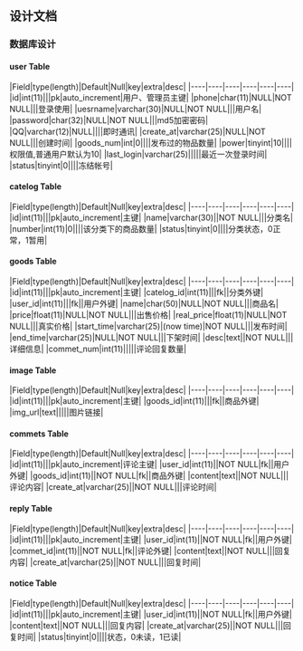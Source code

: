 ## 设计文档

### 数据库设计

#### user Table

|Field|type(length)|Default|Null|key|extra|desc|
|----|----|----|----|----|----|
|id|int(11)|||pk|auto_increment|用户、管理员主键|
|phone|char(11)|NULL|NOT NULL|||登录使用|
|uesrname|varchar(30)|NULL|NOT NULL|||用户名|
|password|char(32)|NULL|NOT NULL|||md5加密密码|
|QQ|varchar(12)|NULL||||即时通讯|
|create_at|varchar(25)|NULL|NOT NULL|||创建时间|
|goods_num|int|0||||发布过的物品数量|
|power|tinyint|10||||权限值,普通用户默认为10|
|last_login|varchar(25)|||||最近一次登录时间|
|status|tinyint|0||||冻结帐号|

#### catelog Table
|Field|type(length)|Default|Null|key|extra|desc|
|----|----|----|----|----|----|
|id|int(11)|||pk|auto_increment|主键|
|name|varchar(30)||NOT NULL|||分类名|
|number|int(11)|0||||该分类下的商品数量|
|status|tinyint|0||||分类状态，0正常，1暂用|



#### goods Table

|Field|type(length)|Default|Null|key|extra|desc|
|----|----|----|----|----|----|
|id|int(11)|||pk|auto_increment|主键|
|catelog_id|int(11)|||fk||分类外键|
|user_id|int(11)|||fk||用户外键|
|name|char(50)|NULL|NOT NULL|||商品名|
|price|float(11)|NULL|NOT NULL|||出售价格|
|real_price|float(11)|NULL|NOT NULL|||真实价格|
|start_time|varchar(25)|(now time)|NOT NULL|||发布时间|
|end_time|varchar(25)|NULL|NOT NULL|||下架时间|
|desc|text||NOT NULL|||详细信息|
|commet_num|int(11)|||||评论回复数量|

#### image Table

|Field|type(length)|Default|Null|key|extra|desc|
|----|----|----|----|----|----|
|id|int(11)|||pk|auto_increment|主键|
|goods_id|int(11)|||fk||商品外键|
|img_url|text|||||图片链接|

#### commets Table

|Field|type(length)|Default|Null|key|extra|desc|
|----|----|----|----|----|----|
|id|int(11)|||pk|auto_increment|评论主键|
|user_id|int(11)||NOT NULL|fk||用户外键|
|goods_id|int(11)||NOT NULL|fk||商品外键|
|content|text||NOT NULL|||评论内容|
|create_at|varchar(25)||NOT NULL|||评论时间|

#### reply Table

|Field|type(length)|Default|Null|key|extra|desc|
|----|----|----|----|----|----|
|id|int(11)|||pk|auto_increment|主键|
|user_id|int(11)||NOT NULL|fk||用户外键|
|commet_id|int(11)||NOT NULL|fk||评论外键|
|content|text||NOT NULL|||回复内容|
|create_at|varchar(25)||NOT NULL|||回复时间|

#### notice Table

|Field|type(length)|Default|Null|key|extra|desc|
|----|----|----|----|----|----|
|id|int(11)|||pk|auto_increment|主键|
|user_id|int(11)||NOT NULL|fk||用户外键|
|content|text||NOT NULL|||回复内容|
|create_at|varchar(25)||NOT NULL|||回复时间|
|status|tinyint|0||||状态，0未读，1已读|
